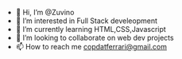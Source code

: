 - 👋 Hi, I’m @Zuvino
- 👀 I’m interested in Full Stack develeopment
- 🌱 I’m currently learning HTML,CSS,Javascript
- 💞️ I’m looking to collaborate on web dev projects
- 📫 How to reach me copdatferrari@gmail.com

<!---
Zuvino/Zuvino is a ✨ special ✨ repository because its `README.md` (this file) appears on your GitHub profile.
You can click the Preview link to take a look at your changes.
--->
